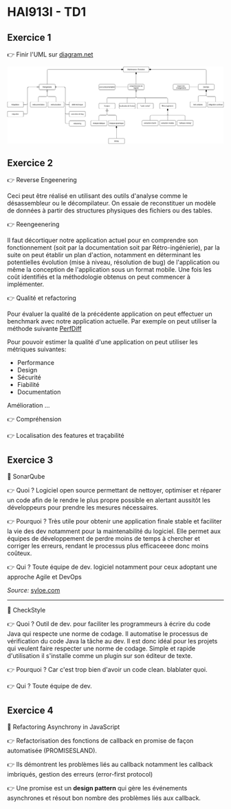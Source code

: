 # HAI913I - TD1

## Exercice 1

👉 Finir l'UML sur [diagram.net](https://app.diagrams.net/#G1QzbtbdfJ8PRbNUPeOOFBPwtm-ggDqrqp)

![Schéma UML](./assets/tp1_ex1.png)

## Exercice 2

👉 Reverse Engeenering

Ceci peut être réalisé en utilisant des outils d'analyse comme le désassembleur ou le décompilateur. On essaie de reconstituer un modèle de données à partir des structures physiques des fichiers ou des tables.

👉 Reengeenering

Il faut décortiquer notre application actuel pour en comprendre son fonctionnement (soit par la documentation soit par Rétro-ingénierie), par la suite on peut établir un plan d'action, notamment en déterminant les potentielles évolution (mise à niveau, résolution de bug) de l'application ou même la conception de l'application sous un format mobile. Une fois les coût identifiés et la méthodologie obtenus on peut commencer à implémenter.

👉 Qualité et refactoring 

Pour évaluer la qualité de la précédente application on peut effectuer un benchmark avec notre application actuelle. Par exemple on peut utiliser la méthode suivante [PerfDiff](https://www.semanticscholar.org/paper/Analyzing-Performance-Differences-between-Multiple-Kalbarczyk-Imam/6a01c55c2c296ba798a027ed292cc65245f84320)

Pour pouvoir estimer la qualité d'une application on peut utiliser les métriques suivantes:
- Performance
- Design
- Sécurité
- Fiabilité
- Documentation

Amélioration ...

👉 Compréhension

👉 Localisation des features et traçabilité

## Exercice 3

🚩 SonarQube

👉 Quoi ? Logiciel open source permettant de nettoyer, optimiser et réparer un code afin de le rendre le plus propre possible en alertant aussitôt les développeurs pour prendre les mesures nécessaires.

👉 Pourquoi ? Très utile pour obtenir une application finale stable et faciliter la vie des dev notamment pour la maintenabilité du logiciel. Elle permet aux équipes de développement de perdre moins de temps à chercher et corriger les erreurs, rendant le processus plus efficaceeee donc moins coûteux.

👉 Qui ? Toute équipe de dev. logiciel notamment pour ceux adoptant une approche Agile et DevOps

*Source:* [syloe.com](https://www.syloe.com/)

<hr/>

🚩 CheckStyle

👉 Quoi ? Outil de dev. pour faciliter les programmeurs à écrire du code Java qui respecte une norme de codage. Il automatise le processus de vérification du code Java la tâche au dev. Il est donc idéal pour les projets qui veulent faire respecter une norme de codage. Simple et rapide d'utilisation il s'installe comme un plugin sur son éditeur de texte.

👉 Pourquoi ? Car c'est trop bien d'avoir un code clean. blablater quoi.

👉 Qui ? Toute équipe de dev.


## Exercice 4

🚩 Refactoring Asynchrony in JavaScript

👉 Refactorisation des fonctions de callback en promise de façon automatisée (PROMISESLAND).

👉 Ils démontrent les problèmes liés au callback notamment les callback imbriqués, gestion des erreurs (error-first protocol)

👉 Une promise est un **design pattern** qui gère les événements asynchrones et résout bon nombre des problèmes liés aux callback.
